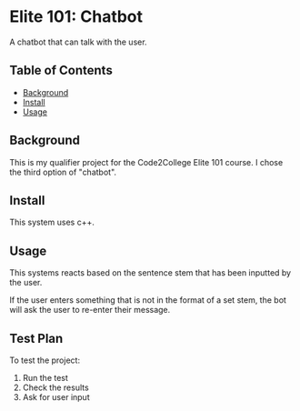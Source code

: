 # Elite 101: Chatbot
A chatbot that can talk with the user.
## Table of Contents
- [Background](#background)
- [Install](#install)
- [Usage](#usage)
## Background
This is my qualifier project for the Code2College Elite 101 course. I chose the third option of "chatbot".
## Install
This system uses c++. 
## Usage
This systems reacts based on the sentence stem that has been inputted by the user. 

If the user enters something that is not in the format of a set stem, the bot will ask the user to re-enter their message.

## Test Plan

To test the project:

1.  Run the test
2.  Check the results
3.  Ask for user input 
